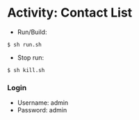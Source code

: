 # Activity: Contact List

* Run/Build:
```
$ sh run.sh
```

* Stop run:
```
$ sh kill.sh
```

### Login

* Username: admin 
* Password: admin
